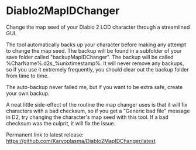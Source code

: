 # Diablo2MapIDChanger
Change the map seed of your Diablo 2 LOD character through a streamlined GUI.

The tool automatically backs up your character before making any attempt to change the map seed. The backup will be found in a subfolder of your save folder called "backupMapIDChanger". The backup will be called %CharName%.d2s_%unixtimestamp%. It will never remove any backups, so if you use it extremely frequently, you should clear out the backup folder from time to time.

The auto-backup never failed me, but if you want to be extra safe, create your own backup.

A neat little side-effect of the routine the map changer uses is that it will fix characters with a bad checksum, so if you get a "Generic bad file" message in D2, try changing the character's map seed with this tool. If a bad checksum was the culprit, it will fix the issue.

Permanent link to latest release: https://github.com/Karyoplasma/Diablo2MapIDChanger/latest